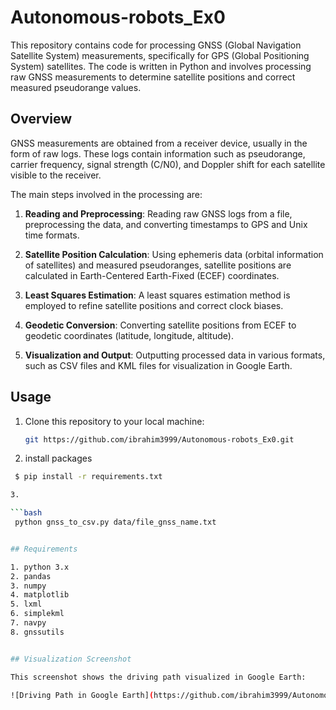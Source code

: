# Autonomous-robots_Ex0

This repository contains code for processing GNSS (Global Navigation Satellite System) measurements, specifically for GPS (Global Positioning System) satellites. The code is written in Python and involves processing raw GNSS measurements to determine satellite positions and correct measured pseudorange values.

## Overview

GNSS measurements are obtained from a receiver device, usually in the form of raw logs. These logs contain information such as pseudorange, carrier frequency, signal strength (C/N0), and Doppler shift for each satellite visible to the receiver.

The main steps involved in the processing are:

1. **Reading and Preprocessing**: Reading raw GNSS logs from a file, preprocessing the data, and converting timestamps to GPS and Unix time formats.

2. **Satellite Position Calculation**: Using ephemeris data (orbital information of satellites) and measured pseudoranges, satellite positions are calculated in Earth-Centered Earth-Fixed (ECEF) coordinates.

3. **Least Squares Estimation**: A least squares estimation method is employed to refine satellite positions and correct clock biases.

4. **Geodetic Conversion**: Converting satellite positions from ECEF to geodetic coordinates (latitude, longitude, altitude).

5. **Visualization and Output**: Outputting processed data in various formats, such as CSV files and KML files for visualization in Google Earth.

## Usage

1. Clone this repository to your local machine:

   ```bash
   git https://github.com/ibrahim3999/Autonomous-robots_Ex0.git

2.    install packages
  
   ```bash
    $ pip install -r requirements.txt

3.

   ```bash 
    python gnss_to_csv.py data/file_gnss_name.txt


## Requirements

1. python 3.x
2. pandas
3. numpy
4. matplotlib
5. lxml
6. simplekml
7. navpy
8. gnssutils


## Visualization Screenshot

This screenshot shows the driving path visualized in Google Earth:

![Driving Path in Google Earth](https://github.com/ibrahim3999/Autonomous-robots_Ex0/blob/main/GNSS_Raw_Mesurments/data/driving.png)

